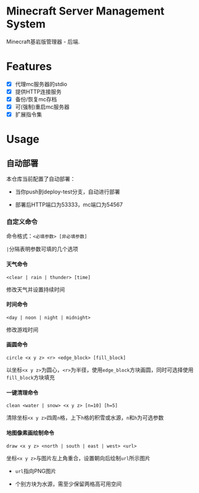 # Minecraft Server Management System
Minecraft基岩版管理器 - 后端.

# Features

- [x] 代理mc服务器的stdio
- [x] 提供HTTP连接服务
- [x] 备份/恢复mc存档
- [x] 可(强制)重启mc服务器
- [x] 扩展指令集

# Usage

## 自动部署
本仓库当前配置了自动部署：

- 当你push到deploy-test分支，自动进行部署
  
- 部署后HTTP端口为53333，mc端口为54567


### 自定义命令

命令格式：`<必填参数> [非必填参数]`

`|`分隔表明参数可填的几个选项

#### 天气命令

`<clear | rain | thunder> [time]`

修改天气并设置持续时间

#### 时间命令

`<day | noon | night | midnight>`

修改游戏时间

#### 画圆命令

`circle <x y z> <r> <edge_block> [fill_block]`

以坐标`<x y z>`为圆心，`<r>`为半径，使用`edge_block`方块画圆，同时可选择使用`fill_block`方块填充

#### 一键清理命令

`clean <water | snow> <x y z> [n=10] [h=5]`

清除坐标`<x y z>`四周`n`格，上下`h`格的积雪或水源，`n`和`h`为可选参数

#### 地图像素画绘制命令

`draw <x y z> <north | south | east | west> <url>`

坐标`<x y z>`与图片左上角重合，设置朝向后绘制`url`所示图片

- `url`指向PNG图片

- 个别方块为水源，需至少保留两格高可用空间

